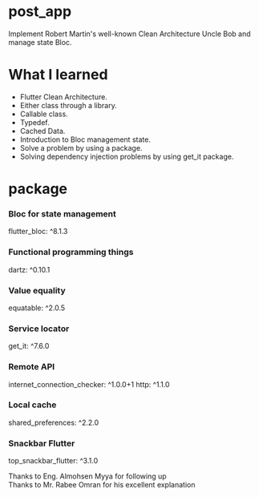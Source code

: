 # post_app
Implement Robert Martin's well-known Clean Architecture Uncle Bob and manage state Bloc.

# What I learned
- Flutter Clean Architecture.
- Either class through a library.
-  Callable class.
-  Typedef.
-  Cached Data.
-  Introduction to Bloc management state.
-  Solve a problem by using a package.
-  Solving dependency injection problems by using get_it package.
 
  # package
  ### Bloc for state management
  flutter_bloc: ^8.1.3
  ### Functional programming things
  dartz: ^0.10.1
  ### Value equality
  equatable: ^2.0.5
  ### Service locator
  get_it: ^7.6.0
  ### Remote API
  internet_connection_checker: ^1.0.0+1
  http: ^1.1.0
  ### Local cache
  shared_preferences: ^2.2.0
  ### Snackbar Flutter 
  top_snackbar_flutter: ^3.1.0
  

Thanks to Eng. Almohsen Myya for following up<br/>
Thanks to Mr. Rabee Omran for his excellent explanation
